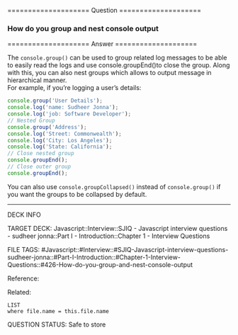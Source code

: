 ==================== Question ====================  

### How do you group and nest console output  

==================== Answer ====================  

The `console.group()` can be used to group related log messages to be able to
easily read the logs and use console.groupEnd()to close the group. Along with
this, you can also nest groups which allows to output message in hierarchical
manner.  
For example, if you’re logging a user’s details:

```js
console.group('User Details');
console.log('name: Sudheer Jonna');
console.log('job: Software Developer');
// Nested Group
console.group('Address');
console.log('Street: Commonwealth');
console.log('City: Los Angeles');
console.log('State: California');
// Close nested group
console.groupEnd();
// Close outer group
console.groupEnd();
```

You can also use `console.groupCollapsed()` instead of `console.group()` if you
want the groups to be collapsed by default.

---

DECK INFO

TARGET DECK: Javascript::Interview::SJIQ - Javascript interview questions -
sudheer jonna::Part I - Introduction::Chapter 1 - Interview Questions

FILE TAGS:
#Javascript::#Interview::#SJIQ-Javascript-interview-questions-sudheer-jonna::#Part-I-Introduction::#Chapter-1-Interview-Questions::#426-How-do-you-group-and-nest-console-output

Reference:

Related:

```dataview
LIST
where file.name = this.file.name
```

QUESTION STATUS: Safe to store
